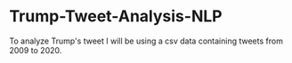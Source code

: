 # Trump-Tweet-Analysis-NLP

To analyze Trump's tweet I will be using a csv data containing tweets from 2009 to 2020. 
